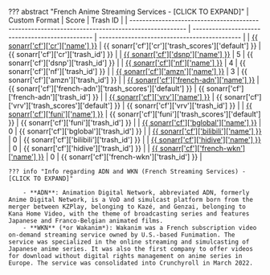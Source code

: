 ??? abstract "French Anime Streaming Services - [CLICK TO EXPAND]"
    | Custom Format                                                                                   | Score                                           | Trash ID                                     |
    | ----------------------------------------------------------------------------------------------- | ----------------------------------------------- | -------------------------------------------- |
    | [{{ sonarr['cf']['cr']['name'] }}](/Sonarr/sonarr-collection-of-custom-formats/#cr)             | {{ sonarr['cf']['cr']['trash_scores']['default'] }}         | {{ sonarr['cf']['cr']['trash_id'] }}         |
    | [{{ sonarr['cf']['dsnp']['name'] }}](/Sonarr/sonarr-collection-of-custom-formats/#dsnp)         | 5                                               | {{ sonarr['cf']['dsnp']['trash_id'] }}       |
    | [{{ sonarr['cf']['nf']['name'] }}](/Sonarr/sonarr-collection-of-custom-formats/#nf)             | 4                                               | {{ sonarr['cf']['nf']['trash_id'] }}         |
    | [{{ sonarr['cf']['amzn']['name'] }}](/Sonarr/sonarr-collection-of-custom-formats/#amzn)         | 3                                               | {{ sonarr['cf']['amzn']['trash_id'] }}       |
    | [{{ sonarr['cf']['french-adn']['name'] }}](/Sonarr/sonarr-collection-of-custom-formats/#adn)    | {{ sonarr['cf']['french-adn']['trash_scores']['default'] }} | {{ sonarr['cf']['french-adn']['trash_id'] }} |
    | [{{ sonarr['cf']['vrv']['name'] }}](/Sonarr/sonarr-collection-of-custom-formats/#vrv)           | {{ sonarr['cf']['vrv']['trash_scores']['default'] }}        | {{ sonarr['cf']['vrv']['trash_id'] }}        |
    | [{{ sonarr['cf']['funi']['name'] }}](/Sonarr/sonarr-collection-of-custom-formats/#funi)         | {{ sonarr['cf']['funi']['trash_scores']['default'] }}       | {{ sonarr['cf']['funi']['trash_id'] }}       |
    | [{{ sonarr['cf']['bglobal']['name'] }}](/Sonarr/sonarr-collection-of-custom-formats/#b-global)  | 0                                               | {{ sonarr['cf']['bglobal']['trash_id'] }}    |
    | [{{ sonarr['cf']['bilibili']['name'] }}](/Sonarr/sonarr-collection-of-custom-formats/#bilibili) | 0                                               | {{ sonarr['cf']['bilibili']['trash_id'] }}   |
    | [{{ sonarr['cf']['hidive']['name'] }}](/Sonarr/sonarr-collection-of-custom-formats/#hidive)     | 0                                               | {{ sonarr['cf']['hidive']['trash_id'] }}     |
    | [{{ sonarr['cf']['french-wkn']['name'] }}](/Sonarr/sonarr-collection-of-custom-formats/#wkn)    | 0                                               | {{ sonarr['cf']['french-wkn']['trash_id'] }} |

    ??? info "Info regarding ADN and WKN (French Streaming Services) - [CLICK TO EXPAND]"

        - **ADN**: Animation Digital Network, abbreviated ADN, formerly Anime Digital Network, is a VoD and simulcast platform born from the merger between KZPlay, belonging to Kazé, and Genzai, belonging to Kana Home Video, with the theme of broadcasting series and features Japanese and Franco-Belgian animated films.
        - **WKN** (*or Wakanim*): Wakanim was a French subscription video on-demand streaming service owned by U.S.-based Funimation. The service was specialized in the online streaming and simulcasting of Japanese anime series. It was also the first company to offer videos for download without digital rights management on anime series in Europe. The service was consolidated into Crunchyroll in March 2022.
